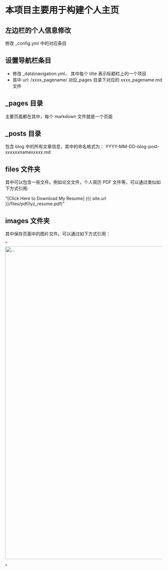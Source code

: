 # 本项目主要用于构建个人主页

## 左边栏的个人信息修改

修改 \_config.yml 中的对应条目

## 设置导航栏条目

- 修改 \_data\navigation.yml， 其中每个 title 表示标题栏上的一个项目
- 其中 url: /xxxx_pagename/ 对应\_pages 目录下对应的 xxxx_pagename.md 文件

## \_pages 目录

主要页面都在其中，每个 markdown 文件就是一个页面

## \_posts 目录

包含 blog 中的所有文章信息，其中的命名格式为：
YYYY-MM-DD-blog-post-xxxxxxnamexxxxx.md

## files 文件夹

其中可以包含一些文件。例如论文文件，个人简历 PDF 文件等，可以通过类似如下方式引用:

"[Click Here to Download My Resume] ({{ site.url }}/files/pdf/lyz_resume.pdf)"

## images 文件夹

其中保存页面中的图片文件。可以通过如下方式引用：

"
<br />
<img align="center" width="1000" src="{{ site.url }}/images/static/image_ste.jpg" alt="...">
<br />

"
